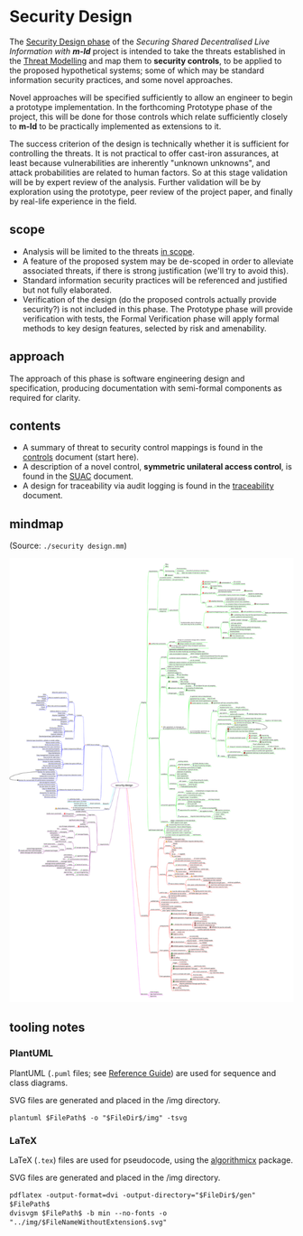 # Security Design

The [Security Design phase](https://github.com/m-ld/m-ld-security-spec/issues/2) of the _Securing Shared Decentralised Live Information with **m-ld**_ project is intended to take the threats established in the [Threat Modelling](../threats) and map them to **security controls**, to be applied to the proposed hypothetical systems; some of which may be standard information security practices, and some novel approaches.

Novel approaches will be specified sufficiently to allow an engineer to begin a prototype implementation. In the forthcoming Prototype phase of the project, this will be done for those controls which relate sufficiently closely to **m-ld** to be practically implemented as extensions to it.

The success criterion of the design is technically whether it is sufficient for controlling the threats. It is not practical to offer cast-iron assurances, at least because vulnerabilities are inherently "unknown unknowns", and attack probabilities are related to human factors. So at this stage validation will be by expert review of the analysis. Further validation will be by exploration using the prototype, peer review of the project paper, and finally by real-life experience in the field.

## scope

- Analysis will be limited to the threats [in scope](../threats/README.md#scope).
- A feature of the proposed system may be de-scoped in order to alleviate associated threats, if there is strong justification (we'll try to avoid this).
- Standard information security practices will be referenced and justified but not fully elaborated.
- Verification of the design (do the proposed controls actually provide security?) is not included in this phase. The Prototype phase will provide verification with tests, the Formal Verification phase will apply formal methods to key design features, selected by risk and amenability.

## approach

The approach of this phase is software engineering design and specification, producing documentation with semi-formal components as required for clarity.

## contents

- A summary of threat to security control mappings is found in the [controls](./controls.md) document (start here).
- A description of a novel control, **symmetric unilateral access control**, is found in the [SUAC](./suac.md) document.
- A design for traceability via audit logging is found in the [traceability](./traceability.md) document.

## mindmap

(Source: `./security design.mm`)

![security design](./img/security%20design.svg)

## tooling notes

### PlantUML

PlantUML (`.puml` files; see [Reference Guide](http://pdf.plantuml.net/PlantUML_Language_Reference_Guide_en.pdf)) are used for sequence and class diagrams.

SVG files are generated and placed in the /img directory.

```
plantuml $FilePath$ -o "$FileDir$/img" -tsvg
```

### LaTeX

LaTeX (`.tex`) files are used for pseudocode, using the [algorithmicx](https://ctan.org/pkg/algorithmicx) package.

SVG files are generated and placed in the /img directory.

```
pdflatex -output-format=dvi -output-directory="$FileDir$/gen" $FilePath$
dvisvgm $FilePath$ -b min --no-fonts -o "../img/$FileNameWithoutExtension$.svg"
```